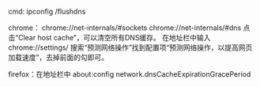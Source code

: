 cmd: ipconfig /flushdns

chrome：
chrome://net-internals/#sockets
chrome://net-internals/#dns 点击“Clear host cache”，可以清空所有DNS缓存。
在地址栏中输入 chrome://settings/ 搜索“预测网络操作”找到配置项“预测网络操作，以提高网页加载速度”，去掉前面的勾即可。

firefox：在地址栏中 about:config
network.dnsCacheExpirationGracePeriod